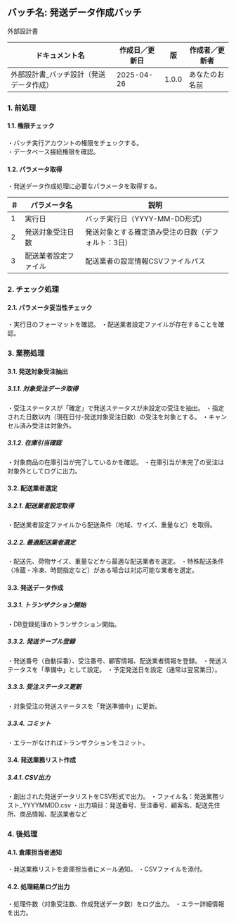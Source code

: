 ## バッチ名: 発送データ作成バッチ

外部設計書

| ドキュメント名 | 作成日／更新日 | 版 | 作成者／更新者 |
|---|---|---|---|
| 外部設計書_バッチ設計（発送データ作成） | 2025-04-26 | 1.0.0 | あなたのお名前 |

### 1. 前処理

#### 1.1. 権限チェック

・バッチ実行アカウントの権限をチェックする。  
・データベース接続権限を確認。

#### 1.2. パラメータ取得

・発送データ作成処理に必要なパラメータを取得する。

| ＃ | パラメータ名 | 説明 |
|---|---|---|
| 1 | 実行日 | バッチ実行日（YYYY-MM-DD形式） |
| 2 | 発送対象受注日数 | 発送対象とする確定済み受注の日数（デフォルト：3日） |
| 3 | 配送業者設定ファイル | 配送業者の設定情報CSVファイルパス |

### 2. チェック処理

#### 2.1. パラメータ妥当性チェック

・実行日のフォーマットを確認。
・配送業者設定ファイルが存在することを確認。

### 3. 業務処理

#### 3.1. 発送対象受注抽出

##### 3.1.1. 対象受注データ取得

・受注ステータスが「確定」で発送ステータスが未設定の受注を抽出。
・指定された日数以内（現在日付-発送対象受注日数）の受注を対象とする。
・キャンセル済み受注は対象外。

##### 3.1.2. 在庫引当確認

・対象商品の在庫引当が完了しているかを確認。
・在庫引当が未完了の受注は対象外としてログに出力。

#### 3.2. 配送業者選定

##### 3.2.1. 配送業者設定取得

・配送業者設定ファイルから配送条件（地域、サイズ、重量など）を取得。

##### 3.2.2. 最適配送業者選定

・配送先、荷物サイズ、重量などから最適な配送業者を選定。
・特殊配送条件（冷蔵・冷凍、時間指定など）がある場合は対応可能な業者を選定。

#### 3.3. 発送データ作成

##### 3.3.1. トランザクション開始

・DB登録処理のトランザクション開始。

##### 3.3.2. 発送テーブル登録

・発送番号（自動採番）、受注番号、顧客情報、配送業者情報を登録。
・発送ステータスを「準備中」として設定。
・予定発送日を設定（通常は翌営業日）。

##### 3.3.3. 受注ステータス更新

・対象受注の発送ステータスを「発送準備中」に更新。

##### 3.3.4. コミット

・エラーがなければトランザクションをコミット。

#### 3.4. 発送業務リスト作成

##### 3.4.1. CSV出力

・創出された発送データリストをCSV形式で出力。
・ファイル名：発送業務リスト_YYYYMMDD.csv
・出力項目：発送番号、受注番号、顧客名、配送先住所、商品情報、配送業者など

### 4. 後処理

#### 4.1. 倉庫担当者通知

・発送業務リストを倉庫担当者にメール通知。
・CSVファイルを添付。

#### 4.2. 処理結果ログ出力

・処理件数（対象受注数、作成発送データ数）をログ出力。
・エラー詳細情報を出力。